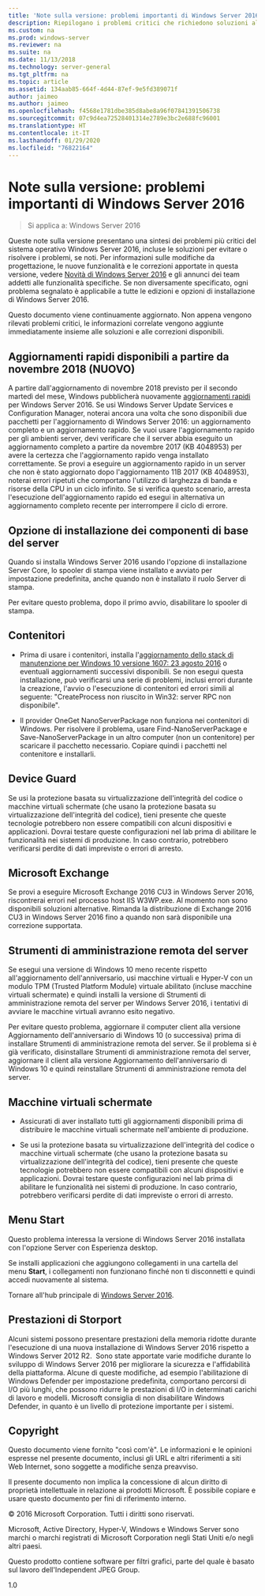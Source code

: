 ```yaml
---
title: 'Note sulla versione: problemi importanti di Windows Server 2016'
description: Riepilogano i problemi critici che richiedono soluzioni alternative per evitare l'arresto anomalo del sistema, i blocchi, gli errori di installazione o la perdita di dati.
ms.custom: na
ms.prod: windows-server
ms.reviewer: na
ms.suite: na
ms.date: 11/13/2018
ms.technology: server-general
ms.tgt_pltfrm: na
ms.topic: article
ms.assetid: 134aab85-664f-4d44-87ef-9e5fd389071f
author: jaimeo
ms.author: jaimeo
ms.openlocfilehash: f4568e1781dbe385d8abe8a96f07841391506738
ms.sourcegitcommit: 07c9d4ea72528401314e2789e3bc2e688fc96001
ms.translationtype: HT
ms.contentlocale: it-IT
ms.lasthandoff: 01/29/2020
ms.locfileid: "76822164"
---
```

# <a name="release-notes-important-issues-in-windows-server-2016"></a>Note sulla versione: problemi importanti di Windows Server 2016

>Si applica a: Windows Server 2016

Queste note sulla versione presentano una sintesi dei problemi più critici del sistema operativo Windows Server 2016, incluse le soluzioni per evitare o risolvere i problemi, se noti. Per informazioni sulle modifiche da progettazione, le nuove funzionalità e le correzioni apportate in questa versione, vedere [Novità di Windows Server 2016](whats-new-in-windows-server-2016.md) e gli annunci dei team addetti alle funzionalità specifiche. Se non diversamente specificato, ogni problema segnalato è applicabile a tutte le edizioni e opzioni di installazione di Windows Server 2016.

Questo documento viene continuamente aggiornato. Non appena vengono rilevati problemi critici, le informazioni correlate vengono aggiunte immediatamente insieme alle soluzioni e alle correzioni disponibili.

## <a name="express-updates-available-starting-in-november-2018-new"></a>Aggiornamenti rapidi disponibili a partire da novembre 2018 (NUOVO)

A partire dall'aggiornamento di novembre 2018 previsto per il secondo martedì del mese, Windows pubblicherà nuovamente [aggiornamenti rapidi](express-updates.md) per Windows Server 2016. Se usi Windows Server Update Services e Configuration Manager, noterai ancora una volta che sono disponibili due pacchetti per l'aggiornamento di Windows Server 2016: un aggiornamento completo e un aggiornamento rapido. Se vuoi usare l'aggiornamento rapido per gli ambienti server, devi verificare che il server abbia eseguito un aggiornamento completo a partire da novembre 2017 (KB 4048953) per avere la certezza che l'aggiornamento rapido venga installato correttamente. Se provi a eseguire un aggiornamento rapido in un server che non è stato aggiornato dopo l'aggiornamento 11B 2017 (KB 4048953), noterai errori ripetuti che comportano l'utilizzo di larghezza di banda e risorse della CPU in un ciclo infinito. Se si verifica questo scenario, arresta l'esecuzione dell'aggiornamento rapido ed esegui in alternativa un aggiornamento completo recente per interrompere il ciclo di errore.

## <a name="server-core-installation-option"></a>Opzione di installazione dei componenti di base del server

[comment]: # (ID: 370; mittente: amason; stato: approvato)

Quando si installa Windows Server 2016 usando l'opzione di installazione Server Core, lo spooler di stampa viene installato e avviato per impostazione predefinita, anche quando non è installato il ruolo Server di stampa.

Per evitare questo problema, dopo il primo avvio, disabilitare lo spooler di stampa.

## <a name="containers"></a>Contenitori

[comment]: # (ID: 371; mittente: taylorb; stato: approvato)
- Prima di usare i contenitori, installa l'[aggiornamento dello stack di manutenzione per Windows 10 versione 1607: 23 agosto 2016](https://support.microsoft.com/kb/3176936) o eventuali aggiornamenti successivi disponibili. Se non esegui questa installazione, può verificarsi una serie di problemi, inclusi errori durante la creazione, l'avvio o l'esecuzione di contenitori ed errori simili al seguente: "CreateProcess non riuscito in Win32: server RPC non disponibile".

[comment]: # (ID: 373; mittente: plang; stato: approvato)
- Il provider OneGet NanoServerPackage non funziona nei contenitori di Windows. Per risolvere il problema, usare Find-NanoServerPackage e Save-NanoServerPackage in un altro computer (non un contenitore) per scaricare il pacchetto necessario. Copiare quindi i pacchetti nel contenitore e installarli.

## <a name="device-guard"></a>Device Guard

[comment]: # (ID: 369; mittente: nirb; stato: approvato)
Se usi la protezione basata su virtualizzazione dell'integrità del codice o macchine virtuali schermate (che usano la protezione basata su virtualizzazione dell'integrità del codice), tieni presente che queste tecnologie potrebbero non essere compatibili con alcuni dispositivi e applicazioni. Dovrai testare queste configurazioni nel lab prima di abilitare le funzionalità nei sistemi di produzione. In caso contrario, potrebbero verificarsi perdite di dati impreviste o errori di arresto.

## <a name="microsoft-exchange"></a>Microsoft Exchange

[comment]: # (ID: 375; mittente: wgries; stato: approvato)
Se provi a eseguire Microsoft Exchange 2016 CU3 in Windows Server 2016, riscontrerai errori nel processo host IIS W3WP.exe. Al momento non sono disponibili soluzioni alternative. Rimanda la distribuzione di Exchange 2016 CU3 in Windows Server 2016 fino a quando non sarà disponibile una correzione supportata.

## <a name="remote-server-administration-tools-rsat"></a>Strumenti di amministrazione remota del server

[comment]: # (ID: 374; mittente: ryanpu; stato: approvato)
Se esegui una versione di Windows 10 meno recente rispetto all'aggiornamento dell'anniversario, usi macchine virtuali e Hyper-V con un modulo TPM (Trusted Platform Module) virtuale abilitato (incluse macchine virtuali schermate) e quindi installi la versione di Strumenti di amministrazione remota del server per Windows Server 2016, i tentativi di avviare le macchine virtuali avranno esito negativo.

Per evitare questo problema, aggiornare il computer client alla versione Aggiornamento dell'anniversario di Windows 10 (o successiva) prima di installare Strumenti di amministrazione remota del server. Se il problema si è già verificato, disinstallare Strumenti di amministrazione remota del server, aggiornare il client alla versione Aggiornamento dell'anniversario di Windows 10 e quindi reinstallare Strumenti di amministrazione remota del server.

## <a name="shielded-virtual-machines"></a>Macchine virtuali schermate

[comment]: # (ID: 369; mittente: nirb; stato: approvato)  
- Assicurati di aver installato tutti gli aggiornamenti disponibili prima di distribuire le macchine virtuali schermate nell'ambiente di produzione.

- Se usi la protezione basata su virtualizzazione dell'integrità del codice o macchine virtuali schermate (che usano la protezione basata su virtualizzazione dell'integrità del codice), tieni presente che queste tecnologie potrebbero non essere compatibili con alcuni dispositivi e applicazioni. Dovrai testare queste configurazioni nel lab prima di abilitare le funzionalità nei sistemi di produzione. In caso contrario, potrebbero verificarsi perdite di dati impreviste o errori di arresto.

## <a name="start-menu"></a>Menu Start

[comment]: # (ID: 372; mittente: samli; stato: approvato)
Questo problema interessa la versione di Windows Server 2016 installata con l'opzione Server con Esperienza desktop.

Se installi applicazioni che aggiungono collegamenti in una cartella del menu **Start**, i collegamenti non funzionano finché non ti disconnetti e quindi accedi nuovamente al sistema.

Tornare all'hub principale di [Windows Server 2016](Windows-Server-2016.md).

## <a name="storport-performance"></a>Prestazioni di Storport

Alcuni sistemi possono presentare prestazioni della memoria ridotte durante l'esecuzione di una nuova installazione di Windows Server 2016 rispetto a Windows Server 2012 R2.  Sono state apportate varie modifiche durante lo sviluppo di Windows Server 2016 per migliorare la sicurezza e l'affidabilità della piattaforma. Alcune di queste modifiche, ad esempio l'abilitazione di Windows Defender per impostazione predefinita, comportano percorsi di I/O più lunghi, che possono ridurre le prestazioni di I/O in determinati carichi di lavoro e modelli. Microsoft consiglia di non disabilitare Windows Defender, in quanto è un livello di protezione importante per i sistemi.  

## <a name="copyright"></a>Copyright

Questo documento viene fornito "così com'è". Le informazioni e le opinioni espresse nel presente documento, inclusi gli URL e altri riferimenti a siti Web Internet, sono soggette a modifiche senza preavviso.  

Il presente documento non implica la concessione di alcun diritto di proprietà intellettuale in relazione ai prodotti Microsoft. È possibile copiare e usare questo documento per fini di riferimento interno.  

&copy; 2016 Microsoft Corporation. Tutti i diritti sono riservati.  

Microsoft, Active Directory, Hyper-V, Windows e Windows Server sono marchi o marchi registrati di Microsoft Corporation negli Stati Uniti e/o negli altri paesi.  

Questo prodotto contiene software per filtri grafici, parte del quale è basato sul lavoro dell'Independent JPEG Group.  

1.0
